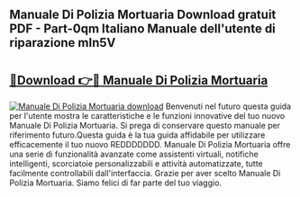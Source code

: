 ## Manuale Di Polizia Mortuaria Download gratuit PDF - Part-0qm Italiano Manuale dell'utente di riparazione mIn5V

# <h2><a href="http://df9k61l.blite.top/?on=Manuale+Di+Polizia+Mortuaria">🔗Download 👉🔴 Manuale Di Polizia Mortuaria</a></h2>

[![Manuale Di Polizia Mortuaria download](https://i.imgur.com/lujVjoI.png)](http://df9k61l.blite.top/?on=Manuale+Di+Polizia+Mortuaria)
Benvenuti nel futuro questa guida per l'utente mostra le caratteristiche e le funzioni innovative del tuo nuovo Manuale Di Polizia Mortuaria. Si prega di conservare questo manuale per riferimento futuro.Questa guida è la tua guida affidabile per utilizzare efficacemente il tuo nuovo REDDDDDDD. Manuale Di Polizia Mortuaria offre una serie di funzionalità avanzate come assistenti virtuali, notifiche intelligenti, scorciatoie personalizzabili e attività automatizzate, tutte facilmente controllabili dall'interfaccia. Grazie per aver scelto Manuale Di Polizia Mortuaria. Siamo felici di far parte del tuo viaggio.
